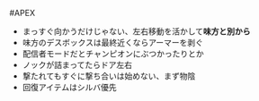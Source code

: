 #APEX

- まっすぐ向かうだけじゃない、左右移動を活かして**味方と別から**
- 味方のデスボックスは最終近くならアーマーを剥ぐ
- 配信者モードだとチャンピオンにぶつかったりとか
- ノックが詰まってたらドア左右
- 撃たれてもすぐに撃ち合いは始めない、まず物陰
- 回復アイテムはシルバ優先
